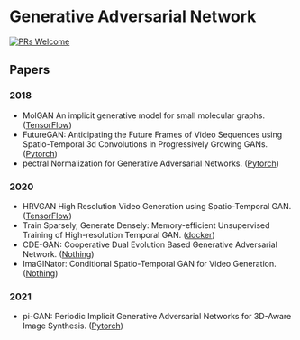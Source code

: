 # Generative Adversarial Network

[![PRs Welcome](https://img.shields.io/badge/PRs-welcome-brightgreen.svg?style=flat-square)](http://makeapullrequest.com)


## Papers

### 2018
* MolGAN An implicit generative model for small molecular graphs. ([TensorFlow](https://github.com/nicola-decao/MolGAN))
* FutureGAN: Anticipating the Future Frames of Video Sequences using Spatio-Temporal 3d Convolutions in Progressively Growing GANs. ([Pytorch](https://github.com/TUM-LMF/FutureGAN))
* pectral Normalization for Generative Adversarial Networks. ([Pytorch](https://github.com/koshian2/SNGAN))

### 2020
* HRVGAN High Resolution Video Generation using Spatio-Temporal GAN. ([TensorFlow](https://github.com/abhinavsagar/hrvgan))
* Train Sparsely, Generate Densely: Memory-efficient Unsupervised Training of High-resolution Temporal GAN. ([docker](https://github.com/pfnet-research/tgan2))
* CDE-GAN: Cooperative Dual Evolution Based Generative Adversarial Network. ([Nothing](https://shiming-chen.github.io/CDE-GAN-website/CDE-GAN.html))
* ImaGINator: Conditional Spatio-Temporal GAN for Video Generation. ([Nothing](https://github.com/wyhsirius/ImaGINator))


### 2021
* pi-GAN: Periodic Implicit Generative Adversarial Networks for 3D-Aware Image Synthesis. ([Pytorch](https://github.com/marcoamonteiro/pi-GAN))





